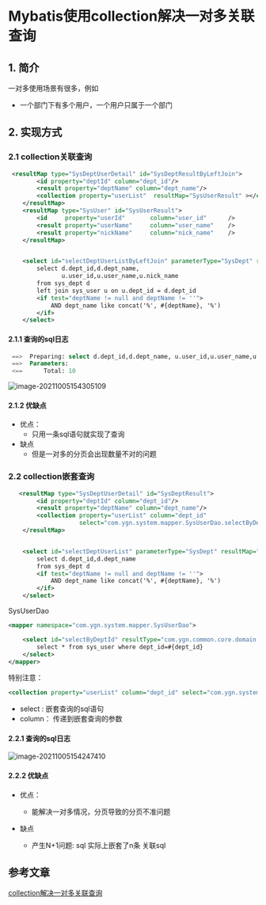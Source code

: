 # Mybatis使用collection解决一对多关联查询

## 1. 简介

一对多使用场景有很多，例如

- 一个部门下有多个用户，一个用户只属于一个部门

## 2. 实现方式

### 2.1 collection关联查询

```xml
 <resultMap type="SysDeptUserDetail" id="SysDeptResultByLeftJoin">
        <id property="deptId" column="dept_id"/>
        <result property="deptName" column="dept_name"/>
        <collection property="userList"  resultMap="SysUserResult" ></collection>
    </resultMap>
    <resultMap type="SysUser" id="SysUserResult">
        <id     property="userId"       column="user_id"      />
        <result property="userName"     column="user_name"    />
        <result property="nickName"     column="nick_name"    />
    </resultMap>


    <select id="selectDeptUserListByLeftJoin" parameterType="SysDept" resultMap="SysDeptResultByLeftJoin">
        select d.dept_id,d.dept_name,
               u.user_id,u.user_name,u.nick_name
        from sys_dept d
        left join sys_user u on u.dept_id = d.dept_id
        <if test="deptName != null and deptName != ''">
            AND dept_name like concat('%', #{deptName}, '%')
        </if>
    </select>
```

#### 2.1.1 查询的sql日志

```sql
 ==>  Preparing: select d.dept_id,d.dept_name, u.user_id,u.user_name,u.nick_name from sys_dept d left join sys_user u on u.dept_id = d.dept_id
 ==>  Parameters: 
 <==      Total: 10
```

![image-20211005154305109](https://cdn.jsdelivr.net/gh/MrJackC/PicGoImages/other/202404231555982.png)

#### 2.1.2 优缺点

- 优点：
  - 只用一条sql语句就实现了查询
- 缺点
  - 但是一对多的分页会出现数量不对的问题

### 2.2 collection嵌套查询

```xml
   <resultMap type="SysDeptUserDetail" id="SysDeptResult">
        <id property="deptId" column="dept_id"/>
        <result property="deptName" column="dept_name"/>
        <collection property="userList" column="dept_id"
                    select="com.ygn.system.mapper.SysUserDao.selectByDeptId"></collection>
    </resultMap>


    <select id="selectDeptUserList" parameterType="SysDept" resultMap="SysDeptResult">
        select d.dept_id,d.dept_name
        from sys_dept d
        <if test="deptName != null and deptName != ''">
            AND dept_name like concat('%', #{deptName}, '%')
        </if>
    </select>
```
SysUserDao

```xml
<mapper namespace="com.ygn.system.mapper.SysUserDao">

	<select id="selectByDeptId" resultType="com.ygn.common.core.domain.entity.SysUser">
		select * from sys_user where dept_id=#{dept_id}
	</select>
</mapper> 
```



特别注意：

```xml
<collection property="userList" column="dept_id" select="com.ygn.system.mapper.SysUserDao.selectByDeptId"></collection>
```

- select : 嵌套查询的sql语句
- column： 传递到嵌套查询的参数

#### 2.2.1 查询的sql日志

![image-20211005154247410](https://cdn.jsdelivr.net/gh/MrJackC/PicGoImages/other/202404231555023.png)

#### 2.2.2 优缺点

- 优点：

  - 能解决一对多情况，分页导致的分页不准问题

- 缺点

  - 产生N+1问题: sql 实际上嵌套了n条 关联sql

    

## 参考文章

[collection解决一对多关联查询](https://blog.csdn.net/zjy15203167987/article/details/79463887)
